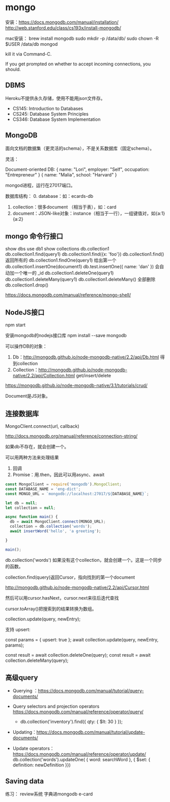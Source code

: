 # mongo

安装：https://docs.mongodb.com/manual/installation/
http://web.stanford.edu/class/cs193x/install-mongodb/

mac安装：
brew install mongodb
sudo mkdir -p /data/db/
sudo chown -R $USER /data/db
mongod  

kill it via Command-C.

If you get prompted on whether to accept incoming connections, you should.

## DBMS

Heroku不提供永久存储，使用不能用json文件存。

- CS145: Introduction to Databases
- CS245: Database System Principles
- CS346: Database System Implementation

## MongoDB

面向文档的数据集（更灵活的schema），不是关系数据库（固定schema）。

灵活：

Document-oriented DB:
{
  name: "Lori",
  employer: "Self",
  occupation: "Entrepreneur"
}
{
  name: "Malia",
  school: "Harvard"
}

mongod进程，运行在27017端口。

数据库结构：
0. database：如：ecards-db
1. collection：很多document （相当于表），如：card
2. document：JSON-like对象：instance（相当于一行），一组键值对，如{a:1}{a:2}

## mongo 命令行接口

show dbs
use db1
show collections
db.collection1
db.collection1.find(query1)
db.collection1.find({x: 'foo'})
db.collection1.find() 返回所有的
db.collection1.findOne(query1) 给出第一个
db.collection1.insertOne(document1)
db.test.insertOne({ name: 'dan' }) 会自动加一个唯一的 \_id
db.collection1.deleteOne(query1)
db.collection1.deleteMany(query1)
db.collection1.deleteMany() 全部删除
db.collection1.drop()

https://docs.mongodb.com/manual/reference/mongo-shell/

## NodeJS接口

npm start

安装mongodb的nodejs接口库
npm install --save mongodb

可以操作DB的对象：
1. Db：http://mongodb.github.io/node-mongodb-native/2.2/api/Db.html
  得到collection
2. Collection：http://mongodb.github.io/node-mongodb-native/2.2/api/Collection.html
  get/insert/delete

https://mongodb.github.io/node-mongodb-native/3.1/tutorials/crud/

Document是JS对象。

## 连接数据库

MongoClient.connect(url, callback)

http://docs.mongodb.org/manual/reference/connection-string/

如果db不存在，就会创建一个。  

可以用两种方法来处理结果
1. 回调
2. Promise：用.then，因此可以用async、await

```js
const MongoClient = require('mongodb').MongoClient;
const DATABASE_NAME = 'eng-dict';
const MONGO_URL = `mongodb://localhost:27017/${DATABASE_NAME}`;

let db = null;
let collection = null;

async function main() {
  db = await MongoClient.connect(MONGO_URL);
  collection = db.collection('words');
  await insertWord('hello', 'a greeting');

}

main();
```

db.collection('words') 如果没有这个collection，就会创建一个。这是一个同步的函数。

collection.find(query)返回Cursor，指向找到的第一个document

http://mongodb.github.io/node-mongodb-native/2.2/api/Cursor.html

然后可以用cursor.hasNext，cursor.next来往后迭代查找

cursor.toArray()把搜索到的结果转换为数组。

collection.update(query, newEntry);

支持 upsert:

const params = { upsert: true };
await collection.update(query, newEntry, params);

const result = await collection.deleteOne(query);
const result = await collection.deleteMany(query);

## 高级query

- Querying
  ：https://docs.mongodb.com/manual/tutorial/query-documents/
- Query selectors and projection operators
  https://docs.mongodb.com/manual/reference/operator/query/

  - db.collection('inventory').find({ qty: { $lt: 30 } });

- Updating：https://docs.mongodb.com/manual/tutorial/update-documents/
- Update operators：https://docs.mongodb.com/manual/reference/operator/update/
db.collection('words').updateOne(
{ word: searchWord },
{ $set: { definition: newDefinition }})

## Saving data

练习：
review系统
字典进mongodb
e-card
